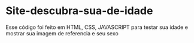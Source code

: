 # Site-descubra-sua-de-idade
Esse código foi feito em HTML, CSS, JAVASCRIPT para testar sua idade e mostrar sua imagem de referencia e seu sexo
